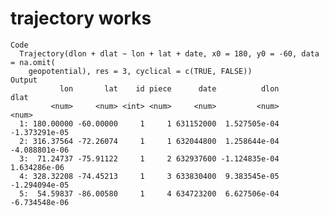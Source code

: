 # trajectory works

    Code
      Trajectory(dlon + dlat ~ lon + lat + date, x0 = 180, y0 = -60, data = na.omit(
        geopotential), res = 3, cyclical = c(TRUE, FALSE))
    Output
               lon       lat    id piece      date          dlon          dlat
             <num>     <num> <int> <num>     <num>         <num>         <num>
      1: 180.00000 -60.00000     1     1 631152000  1.527505e-04 -1.373291e-05
      2: 316.37564 -72.26074     1     1 632044800  1.258644e-04 -4.088801e-06
      3:  71.24737 -75.91122     1     2 632937600 -1.124835e-04  1.634286e-06
      4: 328.32208 -74.45213     1     3 633830400  9.383545e-05 -1.294094e-05
      5:  54.59837 -86.00580     1     4 634723200  6.627506e-04 -6.734548e-06

